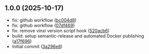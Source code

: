 ## 1.0.0 (2025-10-17)

* fix: github workflow ([bc004d8](https://github.com/kyromoto/restic-web-ui/commit/bc004d8))
* fix: github workflow ([07df469](https://github.com/kyromoto/restic-web-ui/commit/07df469))
* fix: remove vinxi version script hook ([520acb6](https://github.com/kyromoto/restic-web-ui/commit/520acb6))
* build: setup semantic-release and automated Docker publishing ([a17f696](https://github.com/kyromoto/restic-web-ui/commit/a17f696))
* Initial commit ([3a296e8](https://github.com/kyromoto/restic-web-ui/commit/3a296e8))
